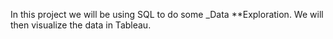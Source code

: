 In this project we will be using SQL to do some _Data **Exploration. We will then visualize the data in Tableau.
